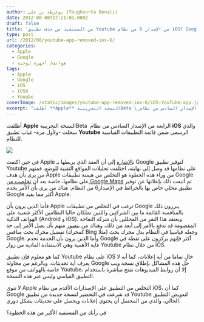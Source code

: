 ```yaml
---
author: يوغرطة بن علي (Youghourta Benali)
date: 2012-08-08T17:21:01.000Z
draft: false
title: 'من المستفيد من حذف تطبيق Youtube من الإصدار 6 من نظام iOS؟ Google أم Apple؟  '
type: post
url: /2012/08/youtube-app-removed-ios-6/
categories:
  - Apple
  - Google
  - هواتف/ أجهزة لوحية
tags:
  - Apple
  - Google
  - iOS
  - iOS6
  - Youube
coverImage: /static/images/youtube-app-removed-ios-6/iOS-YouTube-app.jpeg
excerpt: "أطلقت **Apple** النسخة التجريبيةBeta \_الرابعة من الإصدار السادس من نظام **iOS** والذي سجلت -ولأول مرة- غياب تطبيق **Youtube** الرسمي ضمن قائمة التطبيقات القياسية للنظام.\n\n\n\nفي حين اكتفت Apple [بالإشارة](http://www.theverge.com/2012/8/6/3223775/apple-youtube-ios6) إلى أن العقد الذي يربطها بـ Google لتوفير تطبيق Youtube على نظامها"
---
```

أطلقت **Apple** النسخة التجريبيةBeta  الرابعة من الإصدار السادس من نظام **iOS** والذي سجلت -ولأول مرة- غياب تطبيق **Youtube** الرسمي ضمن قائمة التطبيقات القياسية للنظام.

![](/static/images/youtube-app-removed-ios-6/iOS-YouTube-app.jpeg)

في حين اكتفت Apple [بالإشارة](http://www.theverge.com/2012/8/6/3223775/apple-youtube-ios6) إلى أن العقد الذي يربطها بـ Google لتوفير تطبيق Youtube على نظامها قد وصل إلى نهايته، اختلفت تحليلات المواقع التقنية للوضع، فمنهم من يرى بأن هدف Apple من وراء هذه الخطوة هو التخلص من هيمنة تطبيقات Google على نظامها، خاصة بعد أن [تخلصت من Google Maps](https://www.it-scoop.com/2012/03/apple-google-maps-openstreetmap/) ثم أتبعت ذلك بإعلانها عن توفير تطبيق محلي خاص بها بالخرائط في الإصدار6 من النظام، هناك من يرى بأن الأمر يخدم Google أكثر مما يفيد Apple.

فأما الذين يرون بأن Apple ترغب في التخلص من تطبيقات Google يبررون ذلك بالمنافسة القائمة ما بين الشركتين واللتين تملكان حاليا النظامين الأكثر شعبية على الهواتف الذكية (Android و iOS). ويعتقد هذا النفر من المحللين بأن شركة التفاحة المقضومة قد تدفع بالأمر إلى أبعد من ذلك، وهناك من [يتصور](http://techcrunch.com/2012/08/06/two-down-one-to-go/) منهم بأن يصل الأمر إلى حد تفضيل محرك بحث منافس (كمحرك Bing مثلا) وجعله قياسيا في النظام بدل محرك بحث Google. وأما الذين يرون بأن الخدمة تخدم Google أكثر فإنهم يركزون على نقطة في غاية الأهمية وهي الاستفادة المادية من زوار Youtube من خلال نظام iOS.

كما هو معلوم فإن تطبيق Youtube على نظام iOS خالٍ تماما من أية إعلانات، كما أنه لا يعرف أية تحديثات، وبالرغم من محاولة Google حل هذه المشاكل بإطلاق نسخة ويب خاصة بالهواتف من موقع Youtube، إلا أن روابط الفيديوهات تفتح مباشرة باستخدام التطبيق القياسي وليس عبر هذه النسخة.

لا تنوي Apple التخلص من التطبيق على الإصدارات الأقدم من نظام iOS، كما أن Google قد شرعت في التحضير لنسخة جديدة من تطبيق Youtube لتعويض التطبيق الحالي، والذي من المحتمل أن يحتوي إعلانات ويحصل على تحديثات بشكل دوري.

في رأيك من المستفيد الأكبر من هذه الخطوة؟

